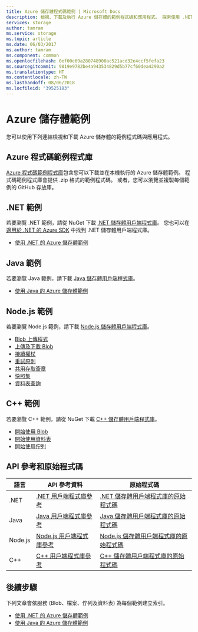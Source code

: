 ```yaml
---
title: Azure 儲存體程式碼範例 | Microsoft Docs
description: 檢視、下載及執行 Azure 儲存體的範例程式碼和應用程式。 探索使用 .NET、Java、Node.js 和 C++ 的儲存體用戶端程式庫之 Blob、佇列、資料表和檔案的入門範例。
services: storage
author: tamram
ms.service: storage
ms.topic: article
ms.date: 06/03/2017
ms.author: tamram
ms.component: common
ms.openlocfilehash: 0ef00e69a280748900ac521acd32e4ccf5fefa23
ms.sourcegitcommit: 9819e9782be4a943534829d5b77cf60dea4290a2
ms.translationtype: HT
ms.contentlocale: zh-TW
ms.lasthandoff: 08/06/2018
ms.locfileid: "39525183"
---
```

# <a name="azure-storage-samples"></a>Azure 儲存體範例

您可以使用下列連結檢視和下載 Azure 儲存體的範例程式碼與應用程式。

## <a name="azure-code-samples-library"></a>Azure 程式碼範例程式庫
[Azure 程式碼範例程式庫](https://azure.microsoft.com/documentation/samples/?service=storage)包含您可以下載並在本機執行的 Azure 儲存體範例。 程式碼範例程式庫會提供 .zip 格式的範例程式碼。 或者，您可以瀏覽並複製每個範例的 GitHub 存放庫。

<!--## Getting started samples-->
<!-- after our quick starts are available, replace this link with a link to one of those. 
Had to remove this article, it refers to the VS quickstarts, and they've stopped publishing them. Robin --> 
<!--* [Get started with Azure Storage in five minutes](storage-getting-started-guide.md)
* [Visual Studio Quick Starts for Azure Storage](https://github.com/Azure/azure-storage-net/tree/master/Samples/GettingStarted/VisualStudioQuickStarts)
-->

## <a name="net-samples"></a>.NET 範例
若要瀏覽 .NET 範例，請從 NuGet 下載 [.NET 儲存體用戶端程式庫](https://www.nuget.org/packages/WindowsAzure.Storage/)。 您也可以在[適用於 .NET 的 Azure SDK](https://azure.microsoft.com/downloads/) 中找到 .NET 儲存體用戶端程式庫。

* [使用 .NET 的 Azure 儲存體範例](storage-samples-dotnet.md)

## <a name="java-samples"></a>Java 範例
若要瀏覽 Java 範例，請下載 [Java 儲存體用戶端程式庫](https://github.com/azure/azure-storage-java)。

* [使用 Java 的 Azure 儲存體範例](storage-samples-java.md)

## <a name="nodejs-samples"></a>Node.js 範例
若要瀏覽 Node.js 範例，請下載 [Node.js 儲存體用戶端程式庫](https://github.com/Azure/azure-storage-node)。

* [Blob 上傳程式](https://github.com/Azure/azure-storage-node/tree/master/examples/blobuploader)
* [上傳及下載 Blob](https://github.com/Azure/azure-storage-node/blob/master/examples/samples/blobuploaddownloadsample.js)
* [接續權杖](https://github.com/Azure/azure-storage-node/blob/master/examples/samples/continuationsample.js)
* [重試原則](https://github.com/Azure/azure-storage-node/blob/master/examples/samples/retrypolicysample.js)
* [共用存取簽章](https://github.com/Azure/azure-storage-node/blob/master/examples/samples/sassample.js)
* [快照集](https://github.com/Azure/azure-storage-node/blob/master/examples/samples/snapshotsample.js)
* [資料表查詢](https://github.com/Azure/azure-storage-node/blob/master/examples/samples/tablequerysample.js)

## <a name="c-samples"></a>C++ 範例
若要瀏覽 C++ 範例，請從 NuGet 下載 [C++ 儲存體用戶端程式庫](https://www.nuget.org/packages/wastorage/)。

* [開始使用 Blob](https://github.com/Azure/azure-storage-cpp/tree/master/Microsoft.WindowsAzure.Storage/samples/BlobsGettingStarted)
* [開始使用資料表](https://github.com/Azure/azure-storage-cpp/tree/master/Microsoft.WindowsAzure.Storage/samples/TablesGettingStarted)
* [開始使用佇列](https://github.com/Azure/azure-storage-cpp/tree/master/Microsoft.WindowsAzure.Storage/samples/QueuesGettingStarted)

## <a name="api-reference-and-source-code"></a>API 參考和原始程式碼

| 語言 | API 參考資料 | 原始程式碼 |
|----------|---------------|-------------|
| .NET | [.NET 用戶端程式庫參考](https://msdn.microsoft.com/library/azure/mt347887.aspx) | [.NET 儲存體用戶端程式庫的原始程式碼](https://github.com/Azure/azure-storage-net) |
| Java | [Java 用戶端程式庫參考](https://docs.microsoft.com/java/api/overview/azure/storage) | [Java 儲存體用戶端程式庫的原始程式碼](https://github.com/azure/azure-storage-java) |
| Node.js | [Node.js 用戶端程式庫參考](http://azure.github.io/azure-storage-node) | [Node.js 儲存體用戶端程式庫的原始程式碼](https://github.com/Azure/azure-storage-node) |
| C++ | [C++ 用戶端程式庫參考](http://azure.github.io/azure-storage-cpp/) | [C++ 儲存體用戶端程式庫的原始程式碼](https://github.com/Azure/azure-storage-cpp)|

## <a name="next-steps"></a>後續步驟

下列文章會依服務 (Blob、檔案、佇列及資料表) 為每個範例建立索引。

* [使用 .NET 的 Azure 儲存體範例](storage-samples-dotnet.md)
* [使用 Java 的 Azure 儲存體範例](storage-samples-java.md)